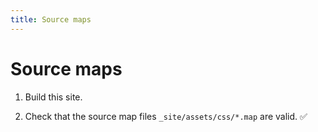 ```yaml
---
title: Source maps
---
```


# Source maps

1.  Build this site.

1.  Check that the source map files `_site/assets/css/*.map` are valid. ✅
